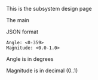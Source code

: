 This is the subsystem design page

The main 

JSON format

    Angle: <0-359>
    Magnitude: <0.0-1.0>

Angle is in degrees

Magnitude is in decimal (0..1)